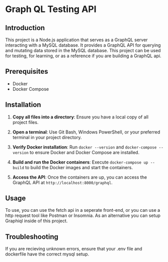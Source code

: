 # Graph QL Testing API

## Introduction

This project is a Node.js application that serves as a GraphQL server interacting with a MySQL database. It provides a GraphQL API for querying and mutating data stored in the MySQL database.
This project can be used for testing, for learning, or as a reference if you are building a GraphQL api.

## Prerequisites

- Docker
- Docker Compose

## Installation

1. **Copy all files into a directory**: Ensure you have a local copy of all project files.

2. **Open a terminal**: Use Git Bash, Windows PowerShell, or your preferred terminal in your project directory.

3. **Verify Docker installation**: Run `docker --version` and `docker-compose --version` to ensure Docker and Docker Compose are installed.

4. **Build and run the Docker containers**: Execute `docker-compose up --build` to build the Docker images and start the containers.

5. **Access the API**: Once the containers are up, you can access the GraphQL API at `http://localhost:8000/graphql`.

## Usage

To use, you can use the fetch api in a seperate front-end, or you can use a http request tool like Postman or Insomnia. As an alternative you can setup Graphiql inside of this project. 

## Troubleshooting

If you are recieving unknown errors, ensure that your .env file and dockerfile have the correct mysql setup.
